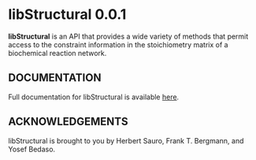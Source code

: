 # libStructural 0.0.1

**libStructural** is an API that provides a wide variety of methods that permit access to the constraint information in the stoichiometry matrix of a biochemical reaction network. 

## DOCUMENTATION

Full documentation for libStructural is available [here](https://http://libstructural.readthedocs.io/en/latest/index.html).

## ACKNOWLEDGEMENTS

libStructural is brought to you by Herbert Sauro, Frank T. Bergmann, and Yosef Bedaso.

